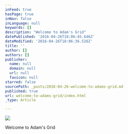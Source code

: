 ```yaml
---
inFeed: true
hasPage: true
inNav: false
inLanguage: null
keywords: []
description: "Welcome to Adam's Grid"
datePublished: '2016-04-26T18:06:45.646Z'
dateModified: '2016-04-26T18:06:36.526Z'
title: ''
author: []
authors: []
publisher:
  name: null
  domain: null
  url: null
  favicon: null
starred: false
sourcePath: _posts/2016-04-26-welcome-to-adams-grid.md
published: true
url: welcome-to-adams-grid/index.html
_type: Article

---
```

![](https://the-grid-user-content.s3-us-west-2.amazonaws.com/3763604a-0a99-4ee1-bc43-99d9faa19aa3.jpg)

Welcome to Adam's Grid